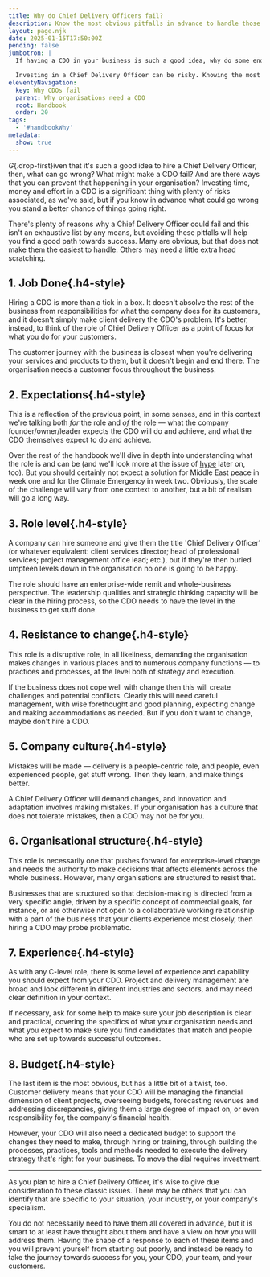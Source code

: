 ```yaml
---
title: Why do Chief Delivery Officers fail?
description: Know the most obvious pitfalls in advance to handle those upfront and create a fertile environment for success.
layout: page.njk
date: 2025-01-15T17:50:00Z
pending: false
jumbotron: |
  If having a CDO in your business is such a good idea, why do some end up failing?

  Investing in a Chief Delivery Officer can be risky. Knowing the most obvious pitfalls in advance can help you handle those upfront and create a fertile environment for success.
eleventyNavigation:
  key: Why CDOs fail
  parent: Why organisations need a CDO
  root: Handbook
  order: 20
tags:
  - '#handbookWhy'
metadata:
  show: true
---
```


*G*{.drop-first}iven that it's such a good idea to hire a Chief Delivery Officer, then, what can go wrong? What might make a CDO fail? And are there ways that you can prevent that happening in your organisation? Investing time, money and effort in a CDO is a significant thing with plenty of risks associated, as we've said, but if you know in advance what could go wrong you stand a better chance of things going right.

There's plenty of reasons why a Chief Delivery Officer could fail and this isn't an exhaustive list by any means, but avoiding these pitfalls will help you find a good path towards success. Many are obvious, but that does not make them the easiest to handle. Others may need a little extra head scratching.

## 1. Job Done{.h4-style}

Hiring a CDO is more than a tick in a box. It doesn't absolve the rest of the business from responsibilities for what the company does for its customers, and it doesn't simply make client delivery the CDO's problem. It's better, instead, to think of the role of Chief Delivery Officer as a point of focus for what you do for your customers.

The customer journey with the business is closest when you're delivering your services and products to them, but it doesn't begin and end there. The organisation needs a customer focus throughout the business.

## 2. Expectations{.h4-style}

This is a reflection of the previous point, in some senses, and in this context we're talking both *for* the role and *of* the role — what the company founder/owner/leader expects the CDO will do and achieve, and what the CDO themselves expect to do and achieve.

Over the rest of the handbook we'll dive in depth into understanding what the role is and can be (and we'll look more at the issue of [hype](/handbook/innovation/) later on, too). But you should certainly not expect a solution for Middle East peace in week one and for the Climate Emergency in week two. Obviously, the scale of the challenge will vary from one context to another, but a bit of realism will go a long way.

## 3. Role level{.h4-style}

A company can hire someone and give them the title 'Chief Delivery Officer' (or whatever equivalent: client services director; head of professional services; project management office lead; etc.), but if they're then buried umpteen levels down in the organisation no one is going to be happy.

The role should have an enterprise-wide remit and whole-business perspective. The leadership qualities and strategic thinking capacity will be clear in the hiring process, so the CDO needs to have the level in the business to get stuff done.

## 4. Resistance to change{.h4-style}

This role is a disruptive role, in all likeliness, demanding the organisation makes changes in various places and to numerous company functions — to practices and processes, at the level both of strategy and execution.

If the business does not cope well with change then this will create challenges and potential conflicts. Clearly this will need careful management, with wise forethought and good planning, expecting change and making accommodations as needed. But if you don't want to change, maybe don't hire a CDO.

## 5. Company culture{.h4-style}

Mistakes will be made — delivery is a people-centric role, and people, even experienced people, get stuff wrong. Then they learn, and make things better.

A Chief Delivery Officer will demand changes, and innovation and adaptation involves making mistakes. If your organisation has a culture that does not tolerate mistakes, then a CDO may not be for you.

## 6. Organisational structure{.h4-style}

This role is necessarily one that pushes forward for enterprise-level change and needs the authority to make decisions that affects elements across the whole business. However, many organisations are structured to resist that.

Businesses that are structured so that decision-making is directed from a very specific angle, driven by a specific concept of commercial goals, for instance, or are otherwise not open to a collaborative working relationship with a part of the business that your clients experience most closely, then hiring a CDO may probe problematic.

## 7. Experience{.h4-style}

As with any C-level role, there is some level of experience and capability you should expect from your CDO. Project and delivery management are broad and look different in different industries and sectors, and may need clear definition in your context.

If necessary, ask for some help to make sure your job description is clear and practical, covering the specifics of what your organisation needs and what you expect to make sure you find candidates that match and people who are set up towards successful outcomes.

## 8. Budget{.h4-style}

The last item is the most obvious, but has a little bit of a twist, too. Customer delivery means that your CDO will be managing the financial dimension of client projects, overseeing  budgets, forecasting revenues and addressing discrepancies, giving them a large degree of impact on, or even responsibility for, the company's financial health.

However, your CDO will also need a dedicated budget to support the changes they need to make, through hiring or training, through building the processes, practices, tools and methods needed to execute the delivery strategy that's right for your business. To move the dial requires investment.

---

As you plan to hire a Chief Delivery Officer, it's wise to give due consideration to these classic issues. There may be others that you can identify that are specific to your situation, your industry, or your company's specialism.

You do not necessarily need to have them all covered in advance, but it is smart to at least have thought about them and have a view on how you will address them. Having the shape of a response to each of these items and you will prevent yourself from starting out poorly, and instead be ready to take the journey towards success for you, your CDO, your team, and your customers.
